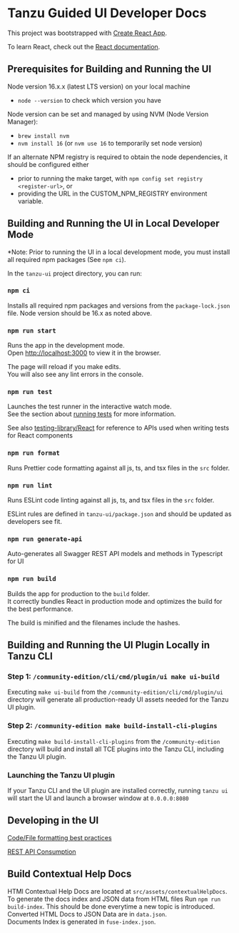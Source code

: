 # Tanzu Guided UI Developer Docs

This project was bootstrapped with [Create React App](https://github.com/facebook/create-react-app).

To learn React, check out the [React documentation](https://reactjs.org/).

## Prerequisites for Building and Running the UI

Node version 16.x.x (latest LTS version) on your local machine

- `node --version` to check which version you have

Node version can be set and managed by using NVM (Node Version Manager):

- `brew install nvm`
- `nvm install 16` (or `nvm use 16` to temporarily set node version)

If an alternate NPM registry is required to obtain the node dependencies, it should be configured either

- prior to running the make target, with `npm config set registry <register-url>`, or
- providing the URL in the CUSTOM_NPM_REGISTRY environment variable.

## Building and Running the UI in Local Developer Mode

\*Note: Prior to running the UI in a local development mode, you must install all required npm packages (See `npm ci`).

In the `tanzu-ui` project directory, you can run:

### `npm ci`

Installs all required npm packages and versions from the `package-lock.json` file. Node version should be 16.x as noted
above.

### `npm run start`

Runs the app in the development mode.\
Open [http://localhost:3000](http://localhost:3000) to view it in the browser.

The page will reload if you make edits.\
You will also see any lint errors in the console.

### `npm run test`

Launches the test runner in the interactive watch mode.\
See the section about [running tests](https://create-react-app.dev/docs/running-tests/) for more information.

See also [testing-library/React](https://testing-library.com/docs/react-testing-library/intro/) for reference to APIs
used when writing tests for React components

### `npm run format`

Runs Prettier code formatting against all js, ts, and tsx files in the `src` folder.

### `npm run lint`

Runs ESLint code linting against all js, ts, and tsx files in the `src` folder.

ESLint rules are defined in `tanzu-ui/package.json` and should be updated as developers see fit.

### `npm run generate-api`

Auto-generates all Swagger REST API models and methods in Typescript for UI

### `npm run build`

Builds the app for production to the `build` folder.\
It correctly bundles React in production mode and optimizes the build for the best performance.

The build is minified and the filenames include the hashes.

## Building and Running the UI Plugin Locally in Tanzu CLI

### Step 1: `/community-edition/cli/cmd/plugin/ui make ui-build`

Executing `make ui-build` from the `/community-edition/cli/cmd/plugin/ui` directory will generate all production-ready
UI assets needed for the Tanzu UI plugin.

### Step 2: `/community-edition make build-install-cli-plugins`

Executing `make build-install-cli-plugins` from the `/community-edition` directory will build and install all TCE
plugins into the Tanzu CLI, including the Tanzu UI plugin.

### Launching the Tanzu UI plugin

If your Tanzu CLI and the UI plugin are installed correctly, running `tanzu ui` will start the UI and launch a browser
window at `0.0.0.0:8080`

## Developing in the UI

[Code/File formatting best practices](./FORMATTING.md)

[REST API Consumption](./RESTAPIS.md)

## Build Contextual Help Docs

HTMl Contextual Help Docs are located at `src/assets/contextualHelpDocs`.\
To generate the docs index and JSON data from HTML files Run `npm run build-index`. This should be done everytime a new
topic is introduced.\
Converted HTML Docs to JSON Data are in `data.json`.\
Documents Index is generated in `fuse-index.json`.
